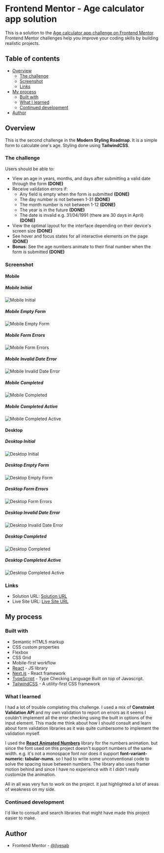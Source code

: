 # Frontend Mentor - Age calculator app solution

This is a solution to the [Age calculator app challenge on Frontend Mentor](https://www.frontendmentor.io/challenges/age-calculator-app-dF9DFFpj-Q). Frontend Mentor challenges help you improve your coding skills by building realistic projects.

## Table of contents

- [Overview](#overview)
  - [The challenge](#the-challenge)
  - [Screenshot](#screenshot)
  - [Links](#links)
- [My process](#my-process)
  - [Built with](#built-with)
  - [What I learned](#what-i-learned)
  - [Continued development](#continued-development)
- [Author](#author)

## Overview

This is the second challenge in the **Modern Styling Roadmap**. It is a simple form to calculate one's age. Styling done using **TailwindCSS**.

### The challenge

Users should be able to:

- View an age in years, months, and days after submitting a valid date through the form **(DONE)**
- Receive validation errors if:
  - Any field is empty when the form is submitted **(DONE)**
  - The day number is not between 1-31 **(DONE)**
  - The month number is not between 1-12 **(DONE)**
  - The year is in the future **(DONE)**
  - The date is invalid e.g. 31/04/1991 (there are 30 days in April) **(DONE)**
- View the optimal layout for the interface depending on their device's screen size **(DONE)**
- See hover and focus states for all interactive elements on the page **(DONE)**
- **Bonus**: See the age numbers animate to their final number when the form is submitted **(DONE)**

### Screenshot

#### Mobile

##### Mobile Initial

![Mobile Initial](./screenshots/screenshot_mobile_initial.png)

##### Mobile Empty Form

![Mobile Empty Form](./screenshots/screenshot_mobile_empty_error.png)

##### Mobile Form Errors

![Mobile Form Errors](./screenshots/screenshot_mobile_all_error.png)

##### Mobile Invalid Date Error

![Mobile Invalid Date Error](./screenshots/screenshot_mobile_invalid_error.png)

##### Mobile Completed

![Mobile Completed](./screenshots/screenshot_mobile_completed.png)

##### Mobile Completed Active

![Mobile Completed Active](./screenshots/screenshot_mobile_completed_active.png)

#### Desktop

##### Desktop Initial

![Desktop Initial](./screenshots/screenshot_desktop_initial.png)

##### Desktop Empty Form

![Desktop Empty Form](./screenshots/screenshot_desktop_empty_error.png)

##### Desktop Form Errors

![Desktop Form Errors](./screenshots/screenshot_desktop_all_error.png)

##### Desktop Invalid Date Error

![Desktop Invalid Date Error](./screenshots/screenshot_desktop_invalid_error.png)

##### Desktop Completed

![Desktop Completed](./screenshots/screenshot_desktop_completed.png)

##### Desktop Completed Active

![Desktop Completed Active](./screenshots/screenshot_desktop_completed_active.png)

### Links

- Solution URL: [Solution URL](https://www.frontendmentor.io/solutions/age-calculator-app-P2Rbj02ZN_)
- Live Site URL: [Live Site URL](https://frontendmentor-ilyesab.github.io/age-calculator-app/)

## My process

### Built with

- Semantic HTML5 markup
- CSS custom properties
- Flexbox
- CSS Grid
- Mobile-first workflow
- [React](https://reactjs.org/) - JS library
- [Next.js](https://nextjs.org/) - React framework
- [TypeScript](https://www.typescriptlang.org/) - Type Checking Language Built on top of Javascript.
- [TailwindCSS](https://tailwindcss.com/) - A utility-first CSS framework

### What I learned

I had a lot of trouble completing this challenge. I used a mix of **Constraint Validation API** and my own validation to report on errors as it seems I couldn't implement all the error checking using the built in options of the input element. This made me think about how I should consult and learn about form validation libraries as it was quite cumbersome to implement the validation myself.

I used the **[React Animated Numbers](https://www.npmjs.com/package/react-animated-numbers)** library for the numbers animation. but since the font used on this project doesn't support numbers of the same width. e.g. it's not a monospace font nor does it support **font-variant-numeric: tabular-nums**. so I had to write some unconventional code to solve the spacing issue between numbers. The library also uses framer motion behind and since I have no experience with it I didn't really customize the animation.

All in all was very fun to work on the project. it just highlighted a lot of areas of weakness on my side.

### Continued development

I'd like to consult and search libraries that might have made this project easier to make.

## Author

- Frontend Mentor - [@ilyesab](https://www.frontendmentor.io/profile/ilyesab)
